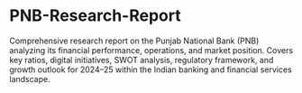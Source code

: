 # PNB-Research-Report
Comprehensive research report on the Punjab National Bank (PNB) analyzing its financial performance, operations, and market position. Covers key ratios, digital initiatives, SWOT analysis, regulatory framework, and growth outlook for 2024–25 within the Indian banking and financial services landscape.
